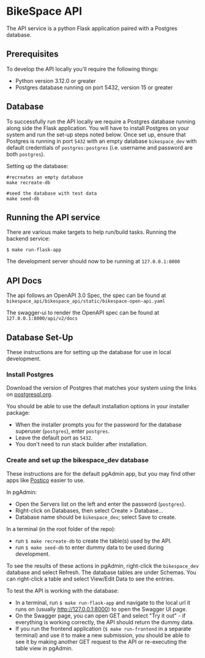 # BikeSpace API
The API service is a python Flask application paired with a Postgres database.

## Prerequisites

To develop the API locally you'll require the following things:
 - Python version 3.12.0 or greater
 - Postgres database running on port 5432, version 15 or greater

## Database

To successfully run the API locally we require a Postgres database running along side the Flask application. You will have to install Postgres on your system and run the set-up steps noted below. Once set up, ensure that Postgres is running in port `5432` with an empty database `bikespace_dev` with default credentials of `postgres:postgres` (i.e. username and password are both `postgres`).

Setting up the database:
```shell
#recreates an empty database
make recreate-db

#seed the database with test data
make seed-db
```

## Running the API service

There are various make targets to help run/build tasks.
Running the backend service:
```shell 
$ make run-flask-app
```
The development server should now to be running at `127.0.0.1:8000`

## API Docs

The api follows an OpenAPI 3.0 Spec, the spec can be found at `bikespace_api/bikespace_api/static/bikespace-open-api.yaml`

The swagger-ui to render the OpenAPI spec can be found at `127.0.0.1:8000/api/v2/docs`

## Database Set-Up

These instructions are for setting up the database for use in local development.

### Install Postgres

Download the version of Postgres that matches your system using the links on [postgresql.org](https://www.postgresql.org/).

You should be able to use the default installation options in your installer package:

- When the installer prompts you for the password for the database superuser (`postgres`), enter `postgres`.
- Leave the default port as `5432`.
- You don't need to run stack builder after installation.

### Create and set up the bikespace_dev database

These instructions are for the default pgAdmin app, but you may find other apps like [Postico](https://eggerapps.at/postico2/) easier to use.

In pgAdmin:

- Open the Servers list on the left and enter the password (`postgres`).
- Right-click on Databases, then select Create > Database...
- Database name should be `bikespace_dev`; select Save to create.

In a terminal (in the root folder of the repo):

- run `$ make recreate-db` to create the table(s) used by the API.
- run `$ make seed-db` to enter dummy data to be used during development.

To see the results of these actions in pgAdmin, right-click the `bikespace_dev` database and select Refresh. The database tables are under Schemas. You can right-click a table and select View/Edit Data to see the entries.

To test the API is working with the database:

- In a terminal, run `$ make run-flask-app` and navigate to the local url it runs on (usually http://127.0.0.1:8000) to open the Swagger UI page.
- On the Swagger page, you can open GET and select "Try it out" - if everything is working correctly, the API should return the dummy data.
- If you run the frontend application (`$ make run-frontend` in a separate terminal) and use it to make a new submission, you should be able to see it by making another GET request to the API or re-executing the table view in pgAdmin.

